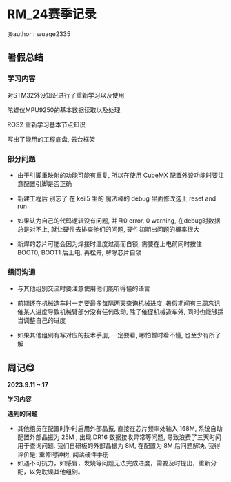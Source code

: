 # RM_24赛季记录

@author : wuage2335



## 暑假总结

### 学习内容

对STM32外设知识进行了重新学习以及使用

陀螺仪MPU9250的基本数据读取以及处理

ROS2 重新学习基本节点知识

写出了能用的工程底盘, 云台框架

### 部分问题

* 由于引脚重映射的功能可能有重复, 所以在使用 CubeMX 配置外设功能时要注意配置引脚是否正确

+ 新建工程后 别忘了 在 keil5 里的 魔法棒的 debug 里面修改选上 reset and run

+ 如果认为自己的代码逻辑没有问题, 并且0 error, 0 warning, 在debug时数据总是对不上,  就让硬件去排查他们的问题, 硬件初期出问题的概率很大

+ 新焊的芯片可能会因为焊接时温度过高而自锁, 需要在上电前同时按住 BOOT0, BOOT1 后上电, 再松开, 解除芯片自锁

### 组间沟通

+ 与其他组别交流时要注意使用他们能听得懂的语言

+ 前期还在机械造车时一定要最多每隔两天查询机械进度, 暑假期间有三周忘记催某人进度导致机械臂部分没有任何改动,  除了催促机械造车外, 同时也能够适当调整自己的进度

+ 如果其他组别有写对应的技术手册, 一定要看, 哪怕暂时看不懂, 也至少有所了解



## 周记😋

**2023.9.11 ~ 17**

**学习内容**



**遇到的问题**



+ 其他组员在配置时钟时启用外部晶振, 直接在芯片频率处输入 168M, 系统自动配置外部晶振为 25M , 出现 DR16 数据接收异常等问题, 导致浪费了三天时间用于查询问题. 我们自研板的外部晶振为 8M, 在配置为 8M 后问题解决, 我得评价是: 重修时钟树, 阅读硬件手册
+ 如遇不可抗力，如感冒，发烧等问题无法完成进度，需要及时提出，重新分配，以免耽误其他组别。















































